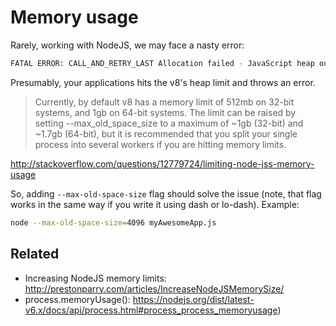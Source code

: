 Memory usage
============

Rarely, working with NodeJS, we may face a nasty error:

```bash
FATAL ERROR: CALL_AND_RETRY_LAST Allocation failed - JavaScript heap out of memory
```

Presumably, your applications hits the v8's heap limit and throws an error.


> Currently, by default v8 has a memory limit of 512mb on 32-bit systems, and 1gb on 64-bit systems. The limit can be raised by setting --max_old_space_size to a maximum of ~1gb (32-bit) and ~1.7gb (64-bit), but it is recommended that you split your single process into several workers if you are hitting memory limits.

http://stackoverflow.com/questions/12779724/limiting-node-jss-memory-usage


So, adding `--max-old-space-size` flag should solve the issue (note, that flag works in the same way if you write it using dash or lo-dash). Example:

```bash
node --max-old-space-size=4096 myAwesomeApp.js
```


## Related

- Increasing NodeJS memory limits: http://prestonparry.com/articles/IncreaseNodeJSMemorySize/
- process.memoryUsage(): https://nodejs.org/dist/latest-v6.x/docs/api/process.html#process_process_memoryusage)
